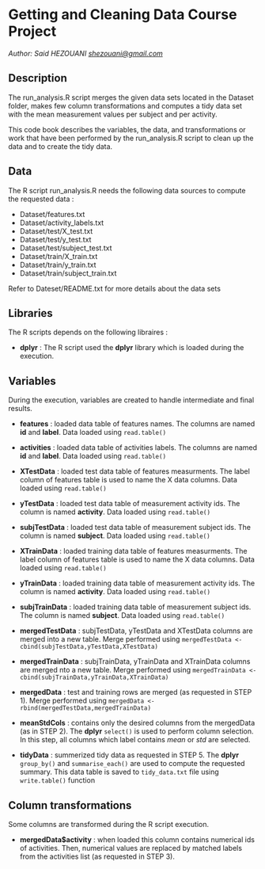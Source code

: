 # Getting and Cleaning Data Course Project

*Author: Said HEZOUANI <shezouani@gmail.com>*

## Description
The run_analysis.R script merges the given data sets located in the Dataset folder, makes few column transformations and computes a tidy data set with the mean measurement values per subject and per activity.

This code book describes the variables, the data, and transformations or work that have been performed by the run_analysis.R script to clean up the data and to create the tidy data.

## Data
The R script run_analysis.R needs the following data sources to compute the requested data :

* Dataset/features.txt
* Dataset/activity_labels.txt
* Dataset/test/X_test.txt
* Dataset/test/y_test.txt
* Dataset/test/subject_test.txt
* Dataset/train/X_train.txt
* Dataset/train/y_train.txt
* Dataset/train/subject_train.txt

Refer to Dateset/README.txt for more details about the data sets

## Libraries
The R scripts depends on the following libraires :

* **dplyr** : The R script used the **dplyr** library which is loaded during the execution.


## Variables
During the execution, variables are created to handle intermediate and final results.

* **features** : loaded data table of features names. The columns are named **id** and **label**. Data loaded using `read.table()`

* **activities** : loaded data table of activities labels. The columns are named **id** and **label**. Data loaded using `read.table()`

* **XTestData** : loaded test data table of features measurments. The label column of features table is used to name the X data columns. Data loaded using `read.table()`

* **yTestData** : loaded test data table of measurement activity ids. The column is named **activity**. Data loaded using `read.table()`

* **subjTestData** : loaded test data table of measurement subject ids. The column is named **subject**. Data loaded using `read.table()`

* **XTrainData** : loaded training data table of features measurments. The label column of features table is used to name the X data columns. Data loaded using `read.table()`

* **yTrainData** : loaded training data table of measurement activity ids. The column is named **activity**. Data loaded using `read.table()`

* **subjTrainData** : loaded training data table of measurement subject ids. The column is named **subject**. Data loaded using `read.table()`

* **mergedTestData** : subjTestData, yTestData and XTestData columns are merged into a new table. Merge performed using `mergedTestData <- cbind(subjTestData,yTestData,XTestData)`

* **mergedTrainData** : subjTrainData, yTrainData and XTrainData columns are  merged nto a new table.  Merge performed using `mergedTrainData <- cbind(subjTrainData,yTrainData,XTrainData)`

* **mergedData** : test and training rows are merged (as requested in STEP 1). Merge performed using `mergedData <- rbind(mergedTestData,mergedTrainData)`
 
* **meanStdCols** : contains only the desired columns from the mergedData (as in STEP 2). The **dplyr** `select()` is used to perform column selection. In this step, all columns which label contains *mean* or *std* are selected.

* **tidyData** : summerized tidy data as requested in STEP 5. The **dplyr** `group_by()` and `summarise_each()` are used to compute the requested summary. This data table is saved to `tidy_data.txt` file using `write.table()` function

## Column transformations
Some columns are transformed during the R script execution.

* **mergedData$activity** : when loaded this column contains numerical ids of activities. Then, numerical values are replaced by matched labels from the activities list (as requested in STEP 3).

